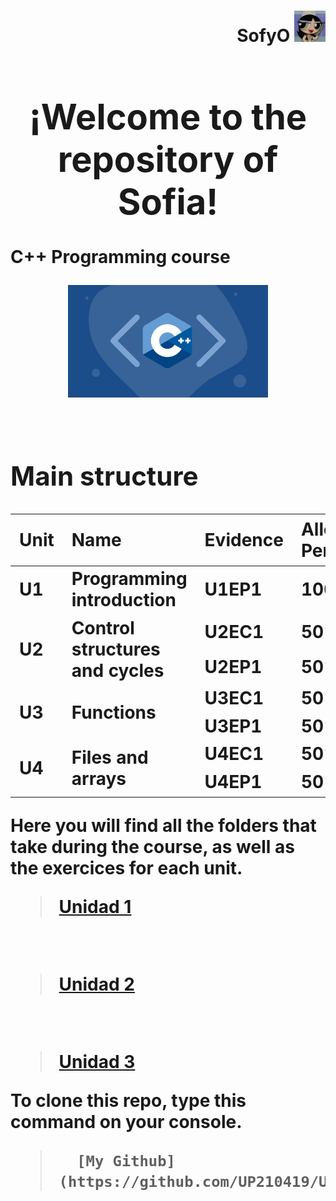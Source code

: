 <h1 align="left"><strong>
<div align="right">SofyO
<img alt="C++" height="50" src="imagenes/descarga.jpeg">
</div>

# **<div align="center"> ¡Welcome to the repository of Sofia! </div>**

**C++ Programming course**

<div align="center"> 
<img alt="C++" height="180" src="imagenes/curso-cpp-facialix.jpg">
</div>

<br> 

## **Main structure** 

<table class="tg">
<thead>
  <tr>
    <th class="tg-c3ow">Unit</th>
    <th class="tg-c3ow">Name</th>
    <th class="tg-c3ow">Evidence</th>
    <th class="tg-c3ow">Alloted Percentage</th>
    <th class="tg-c3ow">Total</th>
  </tr>
</thead>
<tbody>
  <tr>
    <td class="tg-c3ow">U1</td>
    <td class="tg-c3ow">Programming introduction</td>
    <td class="tg-c3ow">U1EP1</td>
    <td class="tg-c3ow">100%</td>
    <td class="tg-c3ow">10%</td>
  </tr>
  <tr>
    <td class="tg-c3ow" rowspan="2">U2</td>
    <td class="tg-c3ow" rowspan="2">Control structures and cycles</td>
    <td class="tg-c3ow">U2EC1</td>
    <td class="tg-c3ow">50%</td>
    <td class="tg-c3ow" rowspan="2">30%</td>
  </tr>
  <tr>
    <td class="tg-c3ow">U2EP1</td>
    <td class="tg-c3ow">50%</td>
  </tr>
  <tr>
    <td class="tg-c3ow" rowspan="2">U3</td>
    <td class="tg-c3ow" rowspan="2">Functions</td>
    <td class="tg-c3ow">U3EC1</td>
    <td class="tg-c3ow">50%</td>
    <td class="tg-c3ow" rowspan="2">30%</td>
  </tr>
  <tr>
    <td class="tg-c3ow">U3EP1</td>
    <td class="tg-c3ow">50%</td>
  </tr>
   <tr>
    <td class="tg-c3ow" rowspan="2">U4</td>
    <td class="tg-c3ow" rowspan="2"> Files and arrays</td>
    <td class="tg-c3ow">U4EC1</td>
    <td class="tg-c3ow">50%</td>
    <td class="tg-c3ow" rowspan="2">30%</td>
  </tr>
  <tr>
    <td class="tg-c3ow">U4EP1</td>
    <td class="tg-c3ow">50%</td>
  </tr>
</tbody>
</table>

Here you will find all the folders that take during the course, as well as the exercices for each unit.

> [Unidad 1](https://github.com/UP210419/UP210419_CPP/blob/main/U1/Readme.md)
<br>

> [Unidad 2](https://github.com/UP210419/UP210419_CPP/blob/main/U2/Readme.md)
<br> 

> [Unidad 3](https://github.com/UP210419/UP210419_CPP/blob/main/U3/Readme.md)


To clone this repo, type this command on your console.
>       [My Github](https://github.com/UP210419/UP210419_CPP.git)






